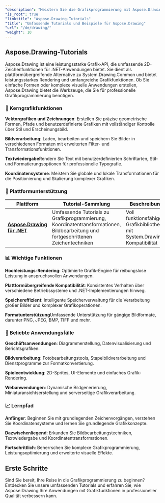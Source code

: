 ```yaml
---
"description": "Meistern Sie die Grafikprogrammierung mit Aspose.Drawing-Tutorials. Lernen Sie Koordinatentransformationen, Bildbearbeitung, Zeichentechniken und erweiterte visuelle Effekte auf mehreren Plattformen."
"is_root": true
"linktitle": "Aspose.Drawing-Tutorials"
"title": "Umfassende Tutorials und Beispiele für Aspose.Drawing"
"url": "/de/drawing/"
"weight": 10
---
```


## Aspose.Drawing-Tutorials

Aspose.Drawing ist eine leistungsstarke Grafik-API, die umfassende 2D-Zeichenfunktionen für .NET-Anwendungen bietet. Sie dient als plattformübergreifende Alternative zu System.Drawing.Common und bietet leistungsstarkes Rendering und umfangreiche Grafikfunktionen. Ob Sie einfache Formen oder komplexe visuelle Anwendungen erstellen, Aspose.Drawing bietet die Werkzeuge, die Sie für professionelle Grafikprogrammierung benötigen.

### 🎨 **Kerngrafikfunktionen**

**Vektorgrafiken und Zeichnungen**: Erstellen Sie präzise geometrische Formen, Pfade und benutzerdefinierte Grafiken mit vollständiger Kontrolle über Stil und Erscheinungsbild.

**Bildverarbeitung**: Laden, bearbeiten und speichern Sie Bilder in verschiedenen Formaten mit erweiterten Filter- und Transformationsfunktionen.

**Textwiedergabe**Rendern Sie Text mit benutzerdefinierten Schriftarten, Stil- und Formatierungsoptionen für professionelle Typografie.

**Koordinatensysteme**: Meistern Sie globale und lokale Transformationen für die Positionierung und Skalierung komplexer Grafiken.

### 🚀 **Plattformunterstützung**

| Plattform | Tutorial-Sammlung | Beschreibung |
|----------|---------------------|-------------|
| **[Aspose.Drawing für .NET](./net/)** | Umfassende Tutorials zu Grafikprogrammierung, Koordinatentransformationen, Bildbearbeitung und fortgeschrittenen Zeichentechniken | Voll funktionsfähige Grafikbibliothek mit System.Drawing-Kompatibilität |

### 📊 **Wichtige Funktionen**

**Hochleistungs-Rendering**: Optimierte Grafik-Engine für reibungslose Leistung in anspruchsvollen Anwendungen.

**Plattformübergreifende Kompatibilität**: Konsistentes Verhalten über verschiedene Betriebssysteme und .NET-Implementierungen hinweg.

**Speichereffizient**: Intelligente Speicherverwaltung für die Verarbeitung großer Bilder und komplexer Grafikoperationen.

**Formatunterstützung**Umfassende Unterstützung für gängige Bildformate, darunter PNG, JPEG, BMP, TIFF und mehr.

### 🎯 **Beliebte Anwendungsfälle**

**Geschäftsanwendungen**: Diagrammerstellung, Datenvisualisierung und Berichtsgrafiken.

**Bildverarbeitung**: Fotobearbeitungstools, Stapelbildverarbeitung und Dienstprogramme zur Formatkonvertierung.

**Spieleentwicklung**: 2D-Sprites, UI-Elemente und einfaches Grafik-Rendering.

**Webanwendungen**: Dynamische Bildgenerierung, Miniaturansichtserstellung und serverseitige Grafikverarbeitung.

### 📈 **Lernpfad**

**Anfänger**: Beginnen Sie mit grundlegenden Zeichenvorgängen, verstehen Sie Koordinatensysteme und lernen Sie grundlegende Grafikkonzepte.

**Dazwischenliegend**: Erkunden Sie Bildbearbeitungstechniken, Textwiedergabe und Koordinatentransformationen.

**Fortschrittlich**: Beherrschen Sie komplexe Grafikprogrammierung, Leistungsoptimierung und erweiterte visuelle Effekte.

## Erste Schritte

Sind Sie bereit, Ihre Reise in die Grafikprogrammierung zu beginnen? Entdecken Sie unsere umfassenden Tutorials und erfahren Sie, wie Aspose.Drawing Ihre Anwendungen mit Grafikfunktionen in professioneller Qualität verbessern kann.